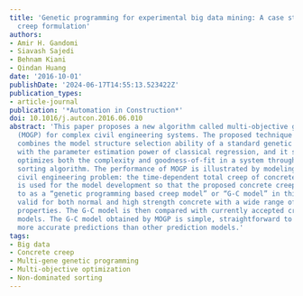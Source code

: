 ```yaml
---
title: 'Genetic programming for experimental big data mining: A case study on concrete
  creep formulation'
authors:
- Amir H. Gandomi
- Siavash Sajedi
- Behnam Kiani
- Qindan Huang
date: '2016-10-01'
publishDate: '2024-06-17T14:55:13.523422Z'
publication_types:
- article-journal
publication: '*Automation in Construction*'
doi: 10.1016/j.autcon.2016.06.010
abstract: 'This paper proposes a new algorithm called multi-objective genetic programming
  (MOGP) for complex civil engineering systems. The proposed technique effectively
  combines the model structure selection ability of a standard genetic programming
  with the parameter estimation power of classical regression, and it simultaneously
  optimizes both the complexity and goodness-of-fit in a system through a non-dominated
  sorting algorithm. The performance of MOGP is illustrated by modeling a complex
  civil engineering problem: the time-dependent total creep of concrete. A Big Data
  is used for the model development so that the proposed concrete creep model—referred
  to as a “genetic programming based creep model” or “G-C model” in this study—is
  valid for both normal and high strength concrete with a wide range of structural
  properties. The G-C model is then compared with currently accepted creep prediction
  models. The G-C model obtained by MOGP is simple, straightforward to use, and provides
  more accurate predictions than other prediction models.'
tags:
- Big data
- Concrete creep
- Multi-gene genetic programming
- Multi-objective optimization
- Non-dominated sorting
---
```

